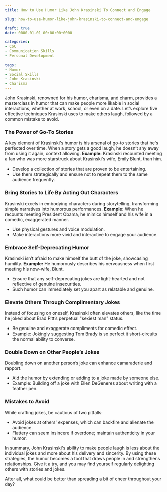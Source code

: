 ```yaml
---
title: How to Use Humor Like John Krasinski To Connect and Engage

slug: how-to-use-humor-like-john-krasinski-to-connect-and-engage

draft: true
date: 0000-01-01 00:00:00+0000

categories:
- CoC
- Communication Skills
- Personal Development
  
tags:
- Humor
- Social Skills
- John Krasinski
- Charisma
---
```


John Krasinski, renowned for his humor, charisma, and charm, provides a masterclass in humor that can make people more likable in social interactions, whether at work, school, or even on a date. Let’s explore five effective techniques Krasinski uses to make others laugh, followed by a common mistake to avoid.

### The Power of Go-To Stories

A key element of Krasinski's humor is his arsenal of go-to stories that he's perfected over time. When a story gets a good laugh, he doesn’t shy away from using it again, context allowing. **Example:** Krasinski recounted meeting a fan who was more starstruck about Krasinski's wife, Emily Blunt, than him.

- Develop a collection of stories that are proven to be entertaining.
- Use them strategically and ensure not to repeat them to the same audience frequently.

### Bring Stories to Life By Acting Out Characters

Krasinski excels in embodying characters during storytelling, transforming simple narratives into humorous performances. **Example:** When he recounts meeting President Obama, he mimics himself and his wife in a comedic, exaggerated manner.

- Use physical gestures and voice modulation.
- Make interactions more vivid and interactive to engage your audience.

### Embrace Self-Deprecating Humor

Krasinski isn’t afraid to make himself the butt of the joke, showcasing humility. **Example:** He humorously describes his nervousness when first meeting his now-wife, Blunt.

- Ensure that any self-deprecating jokes are light-hearted and not reflective of genuine insecurities.
- Such humor can immediately set you apart as relatable and genuine.

### Elevate Others Through Complimentary Jokes

Instead of focusing on oneself, Krasinski often elevates others, like the time he joked about Brad Pitt’s perpetual "sexiest man" status.

- Be genuine and exaggerate compliments for comedic effect.
- Example: Jokingly suggesting Tom Brady is so perfect it short-circuits the normal ability to converse.

### Double Down on Other People’s Jokes

Doubling down on another person’s joke can enhance camaraderie and rapport.

- Aid the humor by extending or adding to a joke made by someone else.
- Example: Building off a joke with Ellen DeGeneres about writing with a feather pen.

### Mistakes to Avoid

While crafting jokes, be cautious of two pitfalls:

- Avoid jokes at others' expenses, which can backfire and alienate the audience.
- Flattery can seem insincere if overdone; maintain authenticity in your humor.

In summary, John Krasinski's ability to make people laugh is less about the individual jokes and more about his delivery and sincerity. By using these strategies, the humor becomes a tool that draws people in and strengthens relationships. Give it a try, and you may find yourself regularly delighting others with stories and jokes.

After all, what could be better than spreading a bit of cheer throughout your day?
